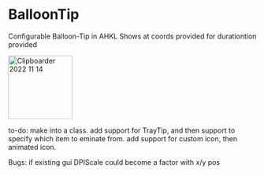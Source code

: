 # BalloonTip
Configurable Balloon-Tip in AHKL
Shows at coords provided for durationtion provided

<img width="130" alt="Clipboarder 2022 11 14" src="https://user-images.githubusercontent.com/62726599/201686956-e493cafc-194f-424a-b4a7-0a01aa44239e.png">

to-do:
make into a class.
add support for TrayTip, and then support to specify which item to eminate from.
add support for custom icon, then animated icon.

Bugs: if existing gui DPIScale could become a factor with x/y pos
